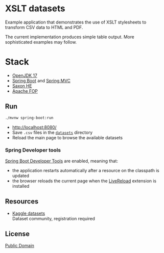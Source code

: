 # XSLT datasets

Example application that demonstrates the use of XSLT stylesheets to transform CSV data to HTML and PDF.

The current implementation produces simple table output. More sophisticated examples may follow.

# Stack

* [OpenJDK 17](https://openjdk.org/projects/jdk/17/)
* [Spring Boot](https://github.com/spring-projects/spring-boot)
  and [Spring MVC](https://github.com/spring-projects/spring-framework)
* [Saxon HE](https://github.com/Saxonica/Saxon-HE)
* [Apache FOP](https://github.com/apache/xmlgraphics-fop)

## Run

```bash
./mvnw spring-boot:run
```

* [http://localhost:8080/](http://localhost:8080/)
* Save `.csv` files in the [`datasets`](datasets) directory
* Reload the main page to browse the available datasets

### Spring Developer tools

[Spring Boot Developer Tools](https://docs.spring.io/spring-boot/docs/3.0.2/reference/html/using.html#using.devtools)
are enabled, meaning that:

* the application restarts automatically after a resource on the classpath is updated
* the browser reloads the current page when the [LiveReload](https://github.com/livereload/livereload-js) extension is
  installed

## Resources

* [Kaggle datasets](https://www.kaggle.com/datasets)  
  Dataset community, registration required

## License

[Public Domain](LICENSE)
